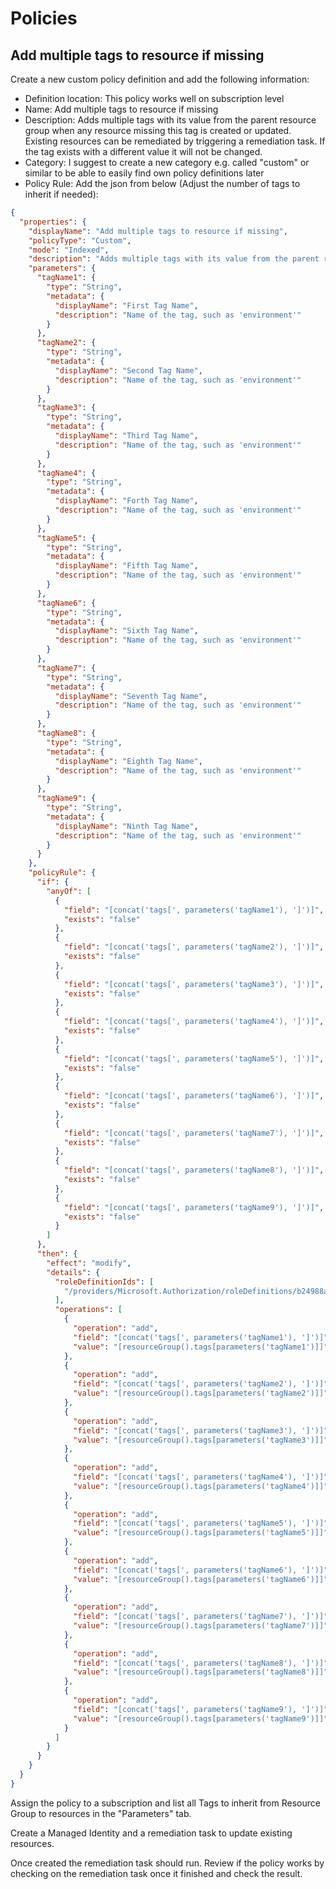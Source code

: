 # Policies

## Add multiple tags to resource if missing

Create a new custom policy definition and add the following information:

- Definition location: This policy works well on subscription level
- Name: Add multiple tags to resource if missing
- Description: Adds multiple tags with its value from the parent resource group when any resource missing this tag is created or updated. Existing resources can be remediated by triggering a remediation task. If the tag exists with a different value it will not be changed.
- Category: I suggest to create a new category e.g. called "custom" or similar to be able to easily find own policy definitions later
- Policy Rule: Add the json from below (Adjust the number of tags to inherit if needed):

``` json
{
  "properties": {
    "displayName": "Add multiple tags to resource if missing",
    "policyType": "Custom",
    "mode": "Indexed",
    "description": "Adds multiple tags with its value from the parent resource group when any resource missing this tag is created or updated. Existing resources can be remediated by triggering a remediation task. If the tag exists with a different value it will not be changed.",
    "parameters": {
      "tagName1": {
        "type": "String",
        "metadata": {
          "displayName": "First Tag Name",
          "description": "Name of the tag, such as 'environment'"
        }
      },
      "tagName2": {
        "type": "String",
        "metadata": {
          "displayName": "Second Tag Name",
          "description": "Name of the tag, such as 'environment'"
        }
      },
      "tagName3": {
        "type": "String",
        "metadata": {
          "displayName": "Third Tag Name",
          "description": "Name of the tag, such as 'environment'"
        }
      },
      "tagName4": {
        "type": "String",
        "metadata": {
          "displayName": "Forth Tag Name",
          "description": "Name of the tag, such as 'environment'"
        }
      },
      "tagName5": {
        "type": "String",
        "metadata": {
          "displayName": "Fifth Tag Name",
          "description": "Name of the tag, such as 'environment'"
        }
      },
      "tagName6": {
        "type": "String",
        "metadata": {
          "displayName": "Sixth Tag Name",
          "description": "Name of the tag, such as 'environment'"
        }
      },
      "tagName7": {
        "type": "String",
        "metadata": {
          "displayName": "Seventh Tag Name",
          "description": "Name of the tag, such as 'environment'"
        }
      },
      "tagName8": {
        "type": "String",
        "metadata": {
          "displayName": "Eighth Tag Name",
          "description": "Name of the tag, such as 'environment'"
        }
      },
      "tagName9": {
        "type": "String",
        "metadata": {
          "displayName": "Ninth Tag Name",
          "description": "Name of the tag, such as 'environment'"
        }
      }
    },
    "policyRule": {
      "if": {
        "anyOf": [
          {
            "field": "[concat('tags[', parameters('tagName1'), ']')]",
            "exists": "false"
          },
          {
            "field": "[concat('tags[', parameters('tagName2'), ']')]",
            "exists": "false"
          },
          {
            "field": "[concat('tags[', parameters('tagName3'), ']')]",
            "exists": "false"
          },
          {
            "field": "[concat('tags[', parameters('tagName4'), ']')]",
            "exists": "false"
          },
          {
            "field": "[concat('tags[', parameters('tagName5'), ']')]",
            "exists": "false"
          },
          {
            "field": "[concat('tags[', parameters('tagName6'), ']')]",
            "exists": "false"
          },
          {
            "field": "[concat('tags[', parameters('tagName7'), ']')]",
            "exists": "false"
          },
          {
            "field": "[concat('tags[', parameters('tagName8'), ']')]",
            "exists": "false"
          },
          {
            "field": "[concat('tags[', parameters('tagName9'), ']')]",
            "exists": "false"
          }
        ]
      },
      "then": {
        "effect": "modify",
        "details": {
          "roleDefinitionIds": [
            "/providers/Microsoft.Authorization/roleDefinitions/b24988ac-6180-42a0-ab88-20f7382dd24c"
          ],
          "operations": [
            {
              "operation": "add",
              "field": "[concat('tags[', parameters('tagName1'), ']')]",
              "value": "[resourceGroup().tags[parameters('tagName1')]]"
            },
            {
              "operation": "add",
              "field": "[concat('tags[', parameters('tagName2'), ']')]",
              "value": "[resourceGroup().tags[parameters('tagName2')]]"
            },
            {
              "operation": "add",
              "field": "[concat('tags[', parameters('tagName3'), ']')]",
              "value": "[resourceGroup().tags[parameters('tagName3')]]"
            },
            {
              "operation": "add",
              "field": "[concat('tags[', parameters('tagName4'), ']')]",
              "value": "[resourceGroup().tags[parameters('tagName4')]]"
            },
            {
              "operation": "add",
              "field": "[concat('tags[', parameters('tagName5'), ']')]",
              "value": "[resourceGroup().tags[parameters('tagName5')]]"
            },
            {
              "operation": "add",
              "field": "[concat('tags[', parameters('tagName6'), ']')]",
              "value": "[resourceGroup().tags[parameters('tagName6')]]"
            },
            {
              "operation": "add",
              "field": "[concat('tags[', parameters('tagName7'), ']')]",
              "value": "[resourceGroup().tags[parameters('tagName7')]]"
            },
            {
              "operation": "add",
              "field": "[concat('tags[', parameters('tagName8'), ']')]",
              "value": "[resourceGroup().tags[parameters('tagName8')]]"
            },
            {
              "operation": "add",
              "field": "[concat('tags[', parameters('tagName9'), ']')]",
              "value": "[resourceGroup().tags[parameters('tagName9')]]"
            }
          ]
        }
      }
    }
  }
}
```

Assign the policy to a subscription and list all Tags to inherit from Resource Group to resources in the "Parameters" tab.

Create a Managed Identity and a remediation task to update existing resources.

Once created the remediation task should run. Review if the policy works by checking on the remediation task once it finished and check the result.
